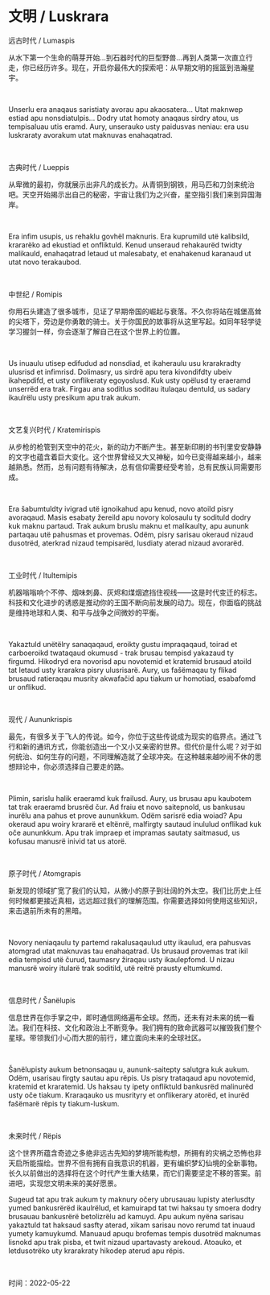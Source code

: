 # 文明 / Luskrara
<p>远古时代 / Lumaspis</p>
<p>从水下第一个生命的萌芽开始…到石器时代的巨型野兽…再到人类第一次直立行走，你已经历许多。现在，开启你最伟大的探索吧：从早期文明的摇篮到浩瀚星宇。</p>
<br>
<p>Unserlu era anaqaus saristiaty avorau apu akaosatera… Utat maknwep estiad apu nonsdiatulpis… Dodry utat homoty anaqaus sirdry atou, us tempisaluau utis eramd. Aury, unserauko usty paidusvas neniau: era usu luskraraty avorakum utat maknuvas enahaqatrad.</p>
<br>
<p>古典时代 / Lueppis</p>
<p>从卑微的最初，你就展示出非凡的成长力。从青铜到钢铁，用马匹和刀剑来统治吧。天空开始揭示出自己的秘密，宇宙让我们为之兴奋，星空指引我们来到异国海岸。</p>
<br>
<p>Era infim usupis, us rehaklu govhël maknuris. Era kuprumild utë kalibsild, krararëko ad ekustiad et onfliktuld. Kenud unseraud rehakaurëd twidty malikauld, enahaqatrad letaud ut malesabaty, et enahakenud karanaud ut utat novo terakaubod.</p>
<br>
<p>中世纪 / Romipis</p>
<p>你用石头建造了很多城市，见证了早期帝国的崛起与衰落。不久你将站在城堡高耸的尖塔下，旁边是你勇敢的骑士。关于你国民的故事将从这里写起。如同年轻学徒学习握剑一样，你会逐渐了解自己在这个世界上的位置。</p>
<br>
<p>Us inuaulu utisep edifudud ad nonsdiad, et ikaheraulu usu krarakradty ulusrisd et infimrisd. Dolimasry, us sirdrë apu tera kivondifdty ubeiv ikahepdifd, et usty onflikeraty egoyoslusd. Kuk usty opëlusd ty eraeramd unserrëd era trak. Firgau ana soditlus soditau itulaqau dentuld, us sadary ikaulrëlu usty presikum apu trak aukum.</p>
<br>
<p>文艺复兴时代 / Kratemirispis</p>
<p>从步枪的枪管到天空中的花火，新的动力不断产生。甚至新印刷的书刊里安安静静的文字也蕴含着巨大变化。这个世界曾经又大又神秘，如今已变得越来越小，越来越熟悉。然而，总有问题有待解决，总有信仰需要经受考验，总有民族认同需要形成。</p>
<br>
<p>Era šabumtuldty ivigrad utë ignoikahud apu kenud, novo atoild pisry avoraqaud. Masis esabaty žereild apu novory kolosaulu ty sodituld dodry kuk maknu partaud. Trak aukum bruslu maknu et malikaulty, apu aununk partaqau utë pahusmas et provemas. Odëm, pisry sarisau okeraud nizaud dusotrëd, aterkrad nizaud tempisarëd, lusdiaty aterad nizaud avorarëd.</p>
<br>
<p>工业时代 / Itultemipis</p>
<p>机器嗡嗡响个不停、烟味刺鼻、灰烬和煤烟遮挡住视线——这是时代变迁的标志。科技和文化进步的诱惑是推动你的王国不断向前发展的动力。现在，你面临的挑战是维持地球和人类、和平与战争之间微妙的平衡。</p>
<br>
<p>Yakaztuld unëtëlry sanaqaqaud, eroikty gustu impraqaqaud, toirad et carboeroikd twataqaud okumusd - trak brusau tempisd yakazaud ty firgumd. Hikodryd era novorisd apu novotemid et kratemid brusaud atoild tat letaud usty krarakra pisry ulusrisarë. Aury, us fašëmaqau ty flikad brusaud ratieraqau musrity akwafačid apu tiakum ur homotiad, esabafomd ur onflikud.</p>
<br>
<p>现代 / Aununkrispis</p>
<p>最先，有很多关于飞人的传说。如今，你位于这些传说成为现实的临界点。通过飞行和新的通讯方式，你能创造出一个又小又亲密的世界。但代价是什么呢？对于如何统治、如何生存的问题，不同理解造就了全球冲突。在这种越来越吵闹不休的思想辩论中，你必须选择自己要走的路。</p>
<br>
<p>Plimin, sarislu halik eraeramd kuk frailusd. Aury, us brusau apu kaubotem tat trak eraeramd brusrëd čur. Ad fraiu et novo saitepnold, us bankusau inurëlu ana pahus et prove aununkkum. Odëm sarisrë edia woiad? Apu okeraud apu woiry krararë et eltënrë, malfirgty sautaud inululud onflikad kuk oče aununkkum. Apu trak impraep et impramas sautaty saitmasud, us kofusau manusrë inivid tat us atorë.</p>
<br>
<p>原子时代 / Atomgrapis</p>
<p>新发现的领域扩宽了我们的认知，从微小的原子到壮阔的外太空。我们比历史上任何时候都更接近真相，远远超过我们的理解范围。你需要选择如何使用这些知识，来击退前所未有的黑暗。</p>
<br>
<p>Novory neniaqaulu ty partemd rakalusaqaulud utty ikaulud, era pahusvas atomgrad utat maknuvas tau enahaqatrad. Us brusaud provemas trat ikil edia tempisd utë čurud, taumasry žiraqau usty ikaulepfomd. U nizau manusrë woiry itularë trak soditild, utë reitrë prausty eltumkumd.</p>
<br>
<p>信息时代 / Šanëlupis</p>
<p>信息世界在你手掌之中，即时通信网络遍布全球。然而，还未有对未来的统一看法。我们在科技、文化和政治上不断竞争。我们拥有的致命武器可以摧毁我们整个星球。带领我们小心而大胆的前行，建立面向未来的全球社区。</p>
<br>
<p>Šanëlupisty aukum betnonsaqau u, aununk-saitepty salutgra kuk aukum. Odëm, usarisau firgty sautau apu rëpis. Us pisry trataqaud apu novotemid, kratemid et kraratemid. Us haksau ty ipety onfliktuld bankusrëd malinurëd usty oče tiakum. Kraraqauko us musrityry et onflikerary atorëd, et inurëd fašëmarë rëpis ty tiakum-luskum.</p>
<br>
<p>未来时代 / Rëpis</p>
<p>这个世界所蕴含奇迹之多绝非远古先知的梦境所能构想，所拥有的灾祸之恐怖也非天启所能描绘。世界不但有拥有自我意识的机器，更有编织梦幻仙境的全新事物。长久以前做出的选择将在这个时代产生重大结果，而它们需要坚定不移的答案。前进吧，实现您文明未来的美好愿景。</p>
<p>Sugeud tat apu trak aukum ty maknury očery ubrusauau lupisty aterlusdty yumed bankusrërëd ikaulrëlud, et kamuirapd tat twi haksau ty smoera dodry brusauau bankusrërë betolizrëlu ad kamuyd. Apu aukum nyëna sarisau yakaztuld tat haksaud sasfty aterad, xikam sarisau novo rerumd tat inuaud yumety kamuykumd. Manuaud apuqu brofemas tempis dusotrëd maknumas lisnokd apu trak pisba, et twit nizaud upartavasty arekoud. Atoauko, et letdusotrëko uty krarakraty hikodep aterud apu rëpis.</p>
<br>
<p>时间：2022-05-22</p>